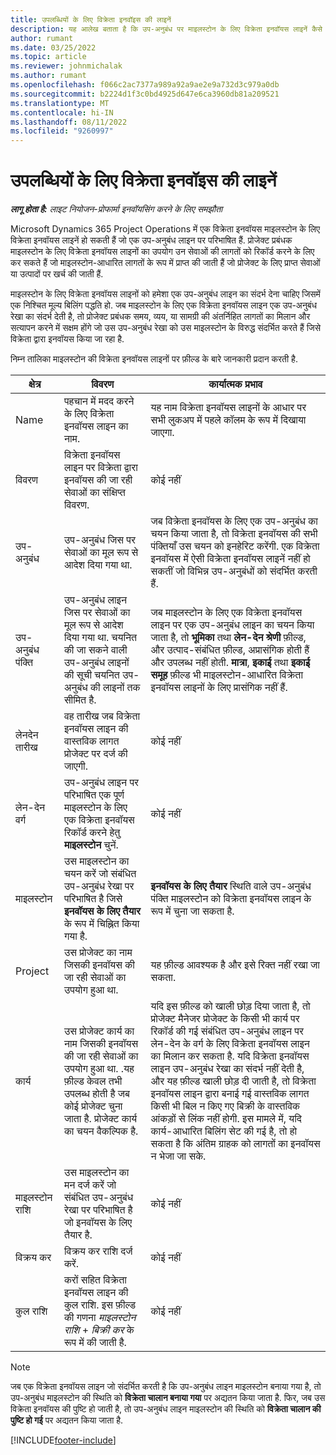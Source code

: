 ```yaml
---
title: उपलब्धियों के लिए विक्रेता इनवॉइस की लाइनें
description: यह आलेख बताता है कि उप-अनुबंध पर माइलस्टोन के लिए विक्रेता इनवॉयस लाइनें कैसे बनाएं.
author: rumant
ms.date: 03/25/2022
ms.topic: article
ms.reviewer: johnmichalak
ms.author: rumant
ms.openlocfilehash: f066c2ac7377a989a92a9ae2e9a732d3c979a0db
ms.sourcegitcommit: b2224d1f3c0bd4925d647e6ca3960db81a209521
ms.translationtype: MT
ms.contentlocale: hi-IN
ms.lasthandoff: 08/11/2022
ms.locfileid: "9260997"
---
```

# <a name="vendor-invoice-lines-for-milestones"></a>उपलब्धियों के लिए विक्रेता इनवॉइस की लाइनें

_**लागू होता है:** लाइट नियोजन-प्रोफार्मा इनवॉयसिंग करने के लिए समझौता_

Microsoft Dynamics 365 Project Operations में एक विक्रेता इनवॉयस माइलस्टोन के लिए विक्रेता इनवॉयस लाइनें हो सकती हैं जो एक उप-अनुबंध लाइन पर परिभाषित हैं. प्रोजेक्ट प्रबंधक माइलस्टोन के लिए विक्रेता इनवॉयस लाइनों का उपयोग उन सेवाओं की लागतों को रिकॉर्ड करने के लिए कर सकते हैं जो माइलस्टोन-आधारित लागतों के रूप में प्राप्त की जाती हैं जो प्रोजेक्ट के लिए प्राप्त सेवाओं या उत्पादों पर खर्च की जाती हैं.

माइलस्टोन के लिए विक्रेता इनवॉयस लाइनों को हमेशा एक उप-अनुबंध लाइन का संदर्भ देना चाहिए जिसमें एक निश्चित मूल्य बिलिंग पद्धति हो. जब माइलस्टोन के लिए एक विक्रेता इनवॉयस लाइन एक उप-अनुबंध रेखा का संदर्भ देती है, तो प्रोजेक्ट प्रबंधक समय, व्यय, या सामग्री की अंतर्निहित लागतों का मिलान और सत्यापन करने में सक्षम होंगे जो उस उप-अनुबंध रेखा को उस माइलस्टोन के विरुद्ध संदर्भित करते हैं जिसे विक्रेता द्वारा इनवॉयस किया जा रहा है.

निम्न तालिका माइलस्टोन की विक्रेता इनवॉयस लाइनों पर फ़ील्ड के बारे जानकारी प्रदान करती है.

| क्षेत्र | विवरण | कार्यात्मक प्रभाव |
| --- | --- | --- |
| Name | पहचान में मदद करने के लिए विक्रेता इनवॉयस लाइन का नाम. | यह नाम विक्रेता इनवॉयस लाइनों के आधार पर सभी लुकअप में पहले कॉलम के रूप में दिखाया जाएगा. |
| विवरण | विक्रेता इनवॉयस लाइन पर विक्रेता द्वारा इनवॉयस की जा रही सेवाओं का संक्षिप्त विवरण. | कोई नहीं |
| उप-अनुबंध | उप-अनुबंध जिस पर सेवाओं का मूल रूप से आदेश दिया गया था. | जब विक्रेता इनवॉयस के लिए एक उप-अनुबंध का चयन किया जाता है, तो विक्रेता इनवॉयस की सभी पंक्तियाँ उस चयन को इनहेरिट करेंगी. एक विक्रेता इनवॉयस में ऐसी विक्रेता इनवॉयस लाइनें नहीं हो सकतीं जो विभिन्न उप-अनुबंधों को संदर्भित करती हैं. |
| उप-अनुबंध पंक्ति | उप-अनुबंध लाइन जिस पर सेवाओं का मूल रूप से आदेश दिया गया था. चयनित की जा सकने वाली उप-अनुबंध लाइनों की सूची चयनित उप-अनुबंध की लाइनों तक सीमित है. | जब माइलस्टोन के लिए एक विक्रेता इनवॉयस लाइन पर एक उप-अनुबंध लाइन का चयन किया जाता है, तो **भूमिका** तथा **लेन-देन श्रेणी** फ़ील्ड, और उत्पाद-संबंधित फ़ील्ड, अप्रासंगिक होती हैं और उपलब्ध नहीं होती. **मात्रा**, **इकाई** तथा **इकाई समूह** फ़ील्ड भी माइलस्टोन-आधारित विक्रेता इनवॉयस लाइनों के लिए प्रासंगिक नहीं हैं. |
| लेनदेन तारीख | वह तारीख जब विक्रेता इनवॉयस लाइन की वास्तविक लागत प्रोजेक्ट पर दर्ज की जाएगी. | कोई नहीं |
| लेन-देन वर्ग | उप-अनुबंध लाइन पर परिभाषित एक पूर्ण माइलस्टोन के लिए एक विक्रेता इनवॉयस रिकॉर्ड करने हेतु **माइलस्टोन** चुनें. | कोई नहीं |
| माइलस्टोन | उस माइलस्टोन का चयन करें जो संबंधित उप-अनुबंध रेखा पर परिभाषित है जिसे **इनवॉयस के लिए तैयार** के रूप में चिह्नित किया गया है. | **इनवॉयस के लिए तैयार** स्थिति वाले उप-अनुबंध पंक्ति माइलस्टोन को विक्रेता इनवॉयस लाइन के रूप में चुना जा सकता है. |
| Project | उस प्रोजेक्ट का नाम जिसकी इनवॉयस की जा रही सेवाओं का उपयोग हुआ था. | यह फ़ील्ड आवश्यक है और इसे रिक्त नहीं रखा जा सकता. |
| कार्य | उस प्रोजेक्ट कार्य का नाम जिसकी इनवॉयस की जा रही सेवाओं का उपयोग हुआ था. .यह फ़ील्ड केवल तभी उपलब्ध होती है जब कोई प्रोजेक्ट चुना जाता है. प्रोजेक्ट कार्य का चयन वैकल्पिक है. | यदि इस फ़ील्ड को खाली छोड़ दिया जाता है, तो प्रोजेक्ट मैनेजर प्रोजेक्ट के किसी भी कार्य पर रिकॉर्ड की गई संबंधित उप-अनुबंध लाइन पर लेन-देन के वर्ग के लिए विक्रेता इनवॉयस लाइन का मिलान कर सकता है. यदि विक्रेता इनवॉयस लाइन उप-अनुबंध रेखा का संदर्भ नहीं देती है, और यह फ़ील्ड खाली छोड़ दी जाती है, तो विक्रेता इनवॉयस लाइन द्वारा बनाई गई वास्तविक लागत किसी भी बिल न किए गए बिक्री के वास्तविक आंकड़ों से लिंक नहीं होगी. इस मामले में, यदि कार्य-आधारित बिलिंग सेट की गई है, तो हो सकता है कि अंतिम ग्राहक को लागतों का इनवॉयस न भेजा जा सके. |
| माइलस्टोन राशि | उस माइलस्टोन का मन दर्ज करें जो संबंधित उप-अनुबंध रेखा पर परिभाषित है जो इनवॉयस के लिए तैयार है. | कोई नहीं |
| विक्रय कर | विक्रय कर राशि दर्ज करें. | कोई नहीं |
| कुल राशि | करों सहित विक्रेता इनवॉयस लाइन की कुल राशि. इस फ़ील्ड की गणना *माइलस्टोन राशि* + *बिक्री कर* के रूप में की जाती है. | कोई नहीं |

> [!NOTE]
> जब एक विक्रेता इनवॉयस लाइन जो संदर्भित करती है कि उप-अनुबंध लाइन माइलस्टोन बनाया गया है, तो उप-अनुबंध माइलस्टोन की स्थिति को **विक्रेता चालान बनाया गया** पर अद्यतन किया जाता है. फिर, जब उस विक्रेता इनवॉयस की पुष्टि हो जाती है, तो उप-अनुबंध लाइन माइलस्टोन की स्थिति को **विक्रेता चालान की पुष्टि हो गई** पर अद्यतन किया जाता है.

[!INCLUDE[footer-include](../../includes/footer-banner.md)]
